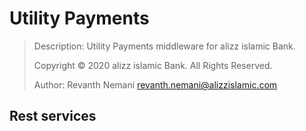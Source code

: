 # Utility Payments

>Description: Utility Payments middleware for alizz islamic Bank.
>
>Copyright © 2020 alizz islamic Bank. All Rights Reserved.
>
>Author: Revanth Nemani <revanth.nemani@alizzislamic.com>

## Rest services
